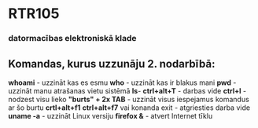 # RTR105
### datormacības elektroniskā klade
## Komandas, kurus uzzunāju 2. nodarbībā:
**whoami** - uzzināt kas es esmu
**who** - uzzināt kas ir blakus mani
**pwd** - uzzināt manu atrašanas vietu sistēmā
**ls**- 
**ctrl+alt+T** - darbas vide
**ctrl+l** - nodzest visu lieko
**"burts" + 2x TAB** - uzzināt visus iespejamus komandus ar šo burtu
**crtl+alt+f1** 
**ctrl+alt+f7** vai konanda exit - atgriesties darba vide
**uname -a** - uzzināt Linux versiju
**firefox &** - atvert Internet tīklu
